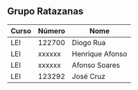 ## Grupo Ratazanas

| Curso         | Número  | Nome            | 
|---------------|---------|-----------------|
| LEI           | 122700  | Diogo Rua       | 
| LEI           | xxxxxx  | Henrique Afonso | 
| LEI           | xxxxxx  | Afonso Soares   | 
| LEI           | 123292  | José Cruz       |
